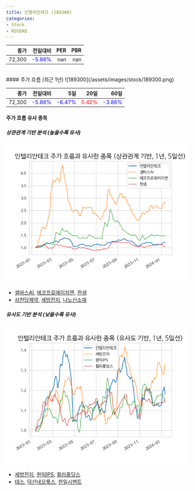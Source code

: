 ```yaml
---
title: 인텔리안테크 (189300)
categories:
- Stock
- KOSDAQ
---
```


|종가|전일대비|PER|PBR|
|---:|-------:|--:|---:|
|72,300|<span style="color: blue">-5.86%</span>|nan|nan|

<!-- more -->
<br>
#### 주가 흐름 (최근 1년)
![189300](/assets/images/stock/189300.png)

|종가|전일대비|5일|20일|60일|
|---:|-------:|--:|---:|---:|
|72,300|<span style="color: blue">-5.86%</span>|<span style="color: blue">-6.47%</span>|<span style="color: red">0.42%</span>|<span style="color: blue">-3.86%</span>|

<!-- more -->

#### 주가 흐름 유사 종목

##### 상관관계 기반 분석 (높을수록 유사)
![189300](/assets/images/stock/189300_corr.png)
- [셀바스AI](/108860/), [에코프로에이치엔](/383310/), [한샘](/009240/)
- [삼천당제약](/000250/), [세방전지](/004490/), [나노신소재](/121600/)

##### 유사도 기반 분석 (낮을수록 유사)	
![189300](/assets/images/stock/189300_sim.png)
- [세방전지](/004490/), [원익IPS](/240810/), [휠라홀딩스](/081660/)
- [테스](/095610/), [덕산네오룩스](/213420/), [한일시멘트](/300720/)
